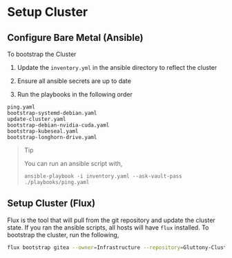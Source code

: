 # Setup Cluster

## Configure Bare Metal (Ansible)

To bootstrap the Cluster

1) Update the `inventory.yml` in the ansible directory to reflect the cluster

2) Ensure all ansible secrets are up to date

3) Run the playbooks in the following order

```
ping.yaml
bootstrap-systemd-debian.yaml
update-cluster.yaml
bootstrap-debian-nvidia-cuda.yaml
bootstrap-kubeseal.yaml
bootstrap-longhorn-drive.yaml
```


> Tip
>
> You can run an ansible script with,
>
> ```
> ansible-playbook -i inventory.yaml --ask-vault-pass ./playbooks/ping.yaml
> ```

## Setup Cluster (Flux)

Flux is the tool that will pull from the git repository and update the cluster state.
If you ran the ansible scripts, all hosts will have `flux` installed.
To bootstrap the cluster, run the following,

```bash
flux bootstrap gitea --owner=Infrastructure --repository=Gluttony-Cluster --private=false --path=cluster/ --branch=main
```
